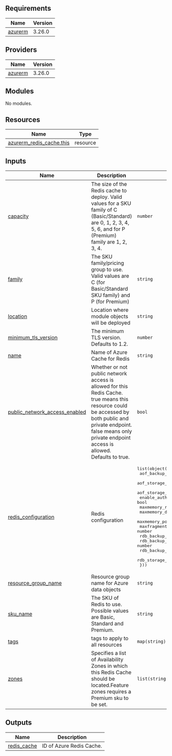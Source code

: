 <!-- BEGIN_TF_DOCS -->
## Requirements

| Name | Version |
|------|---------|
| <a name="requirement_azurerm"></a> [azurerm](#requirement\_azurerm) | 3.26.0 |

## Providers

| Name | Version |
|------|---------|
| <a name="provider_azurerm"></a> [azurerm](#provider\_azurerm) | 3.26.0 |

## Modules

No modules.

## Resources

| Name | Type |
|------|------|
| [azurerm_redis_cache.this](https://registry.terraform.io/providers/hashicorp/azurerm/3.26.0/docs/resources/redis_cache) | resource |

## Inputs

| Name | Description | Type | Default | Required |
|------|-------------|------|---------|:--------:|
| <a name="input_capacity"></a> [capacity](#input\_capacity) | The size of the Redis cache to deploy. Valid values for a SKU family of C (Basic/Standard) are 0, 1, 2, 3, 4, 5, 6, and for P (Premium) family are 1, 2, 3, 4. | `number` | n/a | yes |
| <a name="input_family"></a> [family](#input\_family) | The SKU family/pricing group to use. Valid values are C (for Basic/Standard SKU family) and P (for Premium) | `string` | n/a | yes |
| <a name="input_location"></a> [location](#input\_location) | Location where module objects will be deployed | `string` | n/a | yes |
| <a name="input_minimum_tls_version"></a> [minimum\_tls\_version](#input\_minimum\_tls\_version) | The minimum TLS version. Defaults to 1.2. | `number` | `1.2` | no |
| <a name="input_name"></a> [name](#input\_name) | Name of Azure Cache for Redis | `string` | n/a | yes |
| <a name="input_public_network_access_enabled"></a> [public\_network\_access\_enabled](#input\_public\_network\_access\_enabled) | Whether or not public network access is allowed for this Redis Cache. true means this resource could be accessed by both public and private endpoint. false means only private endpoint access is allowed. Defaults to true. | `bool` | `true` | no |
| <a name="input_redis_configuration"></a> [redis\_configuration](#input\_redis\_configuration) | Redis configuration | <pre>list(object({<br>      aof_backup_enabled              = bool<br>      aof_storage_connection_string_0 = string<br>      aof_storage_connection_string_1 = string<br>      enable_authentication           = bool<br>      maxmemory_reserved              = number<br>      maxmemory_delta                 = number<br>      maxmemory_policy                = number<br>      maxfragmentationmemory_reserved = number<br>      rdb_backup_enabled              = bool<br>      rdb_backup_frequency            = number<br>      rdb_backup_max_snapshot_count   = number<br>      rdb_storage_connection_string   = string<br>    }))</pre> | `[]` | no |
| <a name="input_resource_group_name"></a> [resource\_group\_name](#input\_resource\_group\_name) | Resource group name for Azure data objects | `string` | n/a | yes |
| <a name="input_sku_name"></a> [sku\_name](#input\_sku\_name) | The SKU of Redis to use. Possible values are Basic, Standard and Premium. | `string` | n/a | yes |
| <a name="input_tags"></a> [tags](#input\_tags) | tags to apply to all resources | `map(string)` | `null` | no |
| <a name="input_zones"></a> [zones](#input\_zones) | Specifies a list of Availability Zones in which this Redis Cache should be located.Feature zones requires a Premium sku to be set. | `list(string)` | n/a | yes |

## Outputs

| Name | Description |
|------|-------------|
| <a name="output_redis_cache"></a> [redis\_cache](#output\_redis\_cache) | ID of Azure Redis Cache. |
<!-- END_TF_DOCS -->